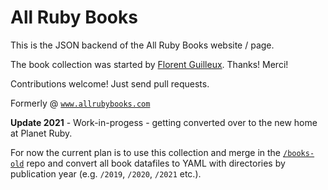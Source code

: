 # All Ruby Books

This is the JSON backend of the All Ruby Books website / page.

The book collection was started by [Florent Guilleux](https://github.com/Florent2).  Thanks! Merci!


Contributions welcome! Just send pull requests.

Formerly @ [`www.allrubybooks.com`](http://www.allrubybooks.com/)

**Update 2021** - Work-in-progess - getting converted over to the new home at Planet Ruby.

For now the current plan is to use this collection and merge in the [`/books-old`](https://github.com/planetruby/books-old) repo
and convert all book datafiles to YAML with directories by publication year (e.g. `/2019`, `/2020`, `/2021` etc.).


